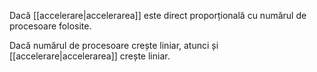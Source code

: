 Dacă [[accelerare|accelerarea]] este direct proporțională cu numărul de procesoare folosite.

Dacă numărul de procesoare crește liniar, atunci și [[accelerare|accelerarea]] crește liniar.